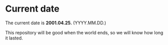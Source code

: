 # Current date

The current date is **2001.04.25.** (YYYY.MM.DD.)

This repository will be good when the world ends, so we will know how long it lasted.
